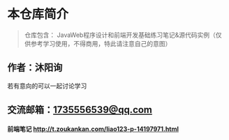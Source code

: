 # 本仓库简介
> 仓库包含： JavaWeb程序设计和前端开发基础练习笔记&源代码实例（仅供参考学习使用，不得商用，特此请注意自己的意图）
## 作者：沐阳询
若有意向的可以一起讨论学习
## 交流邮箱：1735556539@qq.com
#### 前端笔记 http://t.zoukankan.com/liao123-p-14197971.html
